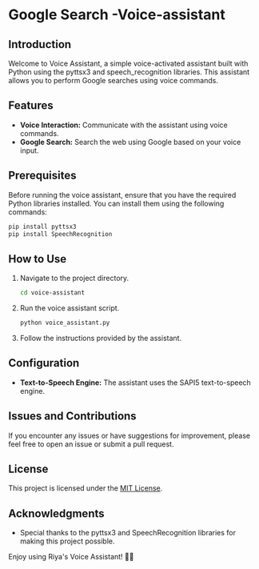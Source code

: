 # Google Search -Voice-assistant

## Introduction
Welcome to Voice Assistant, a simple voice-activated assistant built with Python using the pyttsx3 and speech_recognition libraries. This assistant allows you to perform Google searches using voice commands.

## Features
- **Voice Interaction:** Communicate with the assistant using voice commands.
- **Google Search:** Search the web using Google based on your voice input.

## Prerequisites
Before running the voice assistant, ensure that you have the required Python libraries installed. You can install them using the following commands:
```bash
pip install pyttsx3
pip install SpeechRecognition
```

## How to Use
1. Navigate to the project directory.
   ```bash
   cd voice-assistant
   ```

2. Run the voice assistant script.
   ```bash
   python voice_assistant.py
   ```

3. Follow the instructions provided by the assistant.

## Configuration
- **Text-to-Speech Engine:** The assistant uses the SAPI5 text-to-speech engine. 

## Issues and Contributions
If you encounter any issues or have suggestions for improvement, please feel free to open an issue or submit a pull request.

## License
This project is licensed under the [MIT License](LICENSE).

## Acknowledgments
- Special thanks to the pyttsx3 and SpeechRecognition libraries for making this project possible.

Enjoy using Riya's Voice Assistant! 🎤🤖
```
